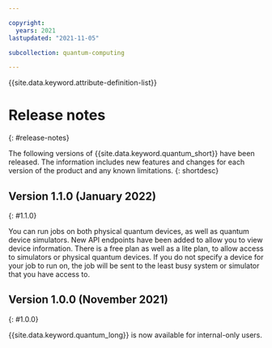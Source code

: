 ```yaml
---

copyright:
  years: 2021
lastupdated: "2021-11-05"

subcollection: quantum-computing

---
```


{{site.data.keyword.attribute-definition-list}}

# Release notes
{: #release-notes}

The following versions of {{site.data.keyword.quantum_short}} have been released. The information includes new features and changes for each version of the product and any known limitations.
{: shortdesc}

## Version 1.1.0 (January 2022)
{: #1.1.0}

You can run jobs on both physical quantum devices, as well as quantum device simulators.
New API endpoints have been added to allow you to view device information.
There is a free plan as well as a lite plan, to allow access to simulators or physical quantum devices.
If you do not specify a device for your job to run on, the job will be sent to the least busy system or simulator that you have access to.

## Version 1.0.0 (November 2021)
{: #1.0.0}

{{site.data.keyword.quantum_long}} is now available for internal-only users.
